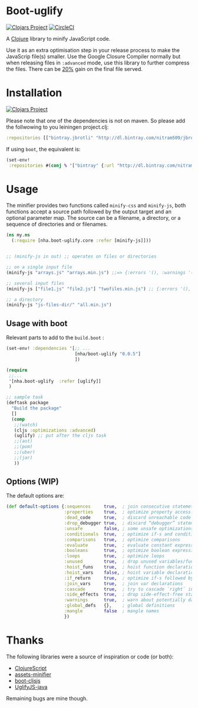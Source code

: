 # Boot-uglify

[![Clojars Project](https://img.shields.io/clojars/v/nha/boot-uglify.svg)](https://clojars.org/nha/boot-uglify)
[![CircleCI](https://circleci.com/gh/nha/boot-uglify.svg?style=shield)](https://circleci.com/gh/nha/boot-uglify.svg?style=shield)

A [Clojure](https://clojure.org/) library to minify JavaScript code.

Use it as an extra optimisation step in your release process to make the JavaScrip file(s) smaller.
Use the Google Closure Compiler normally but when releasing files in `:advanced` mode, use this library to further compress the files. There can be [20%](https://blog.jeaye.com/2016/02/16/clojurescript/) gain on the final file served.


# Installation

[![Clojars Project](http://clojars.org/nha/boot-uglify/latest-version.svg)](http://clojars.org/nha/boot-uglify)

Please note that one of the dependencies is not on maven. So please add the follwowing to you leiningen project.clj:

```clojure
:repositories [["bintray.jbrotli" "http://dl.bintray.com/nitram509/jbrotli"]]
```

If using `boot`, the equivalent is:

```clojure
(set-env!
 :repositories #(conj % '["bintray" {:url "http://dl.bintray.com/nitram509/jbrotli"}]))
```


# Usage

The minifier provides two functions called `minify-css` and `minify-js`, both functions accept a source path followed by the output target and an optional parameter map. The source can be a filename, a directory, or a sequence of directories and or filenames.


```clojure
(ns my.ns
  (:require [nha.boot-uglify.core :refer [minify-js]]))


;; (minify-js in out) ;; operates on files or directories

;; on a single input file
(minify-js "arrays.js" "arrays.min.js") ;;=> {:errors '(), :warnings '(), :sources '("arrays.js"), :target "arrays.min.js", :original-size 153, :compressed-size 47, :original-gzipped-size 109, :gzipped-size 55}

;; several input files
(minify-js ["file1.js" "file2.js"] "twofiles.min.js") ;; {:errors '(), :warnings '(), :sources '("arrays.js" "blocks.js"), :target "twofiles.min.js", :original-size 336, :compressed-size 121, :original-gzipped-size 197, :gzipped-size 114}

;; a directory
(minify-js "js-files-dir/" "all.min.js")


```

## Usage with boot


Relevant parts to add to the `build.boot` :


```clojure
(set-env! :dependencies '[;; ...
                          [nha/boot-uglify "0.0.5"]
                          ])

(require
 ;;...
 '[nha.boot-uglify  :refer [uglify]]
 )

;; sample task
(deftask package
  "Build the package"
  []
  (comp
   ;;(watch)
   (cljs :optimizations :advanced)
   (uglify) ;; put after the cljs task
   ;;(aot)
   ;;(pom)
   ;;(uber)
   ;;(jar)
   ))

```


## Options (WIP)

The default options are:

```clojure
(def default-options {:sequences     true,  ; join consecutive statemets with the “comma operator”
                      :properties    true,  ; optimize property access: a["foo"] → a.foo
                      :dead_code     true,  ; discard unreachable code
                      :drop_debugger true,  ; discard “debugger” statements
                      :unsafe        false, ; some unsafe optimizations
                      :conditionals  true,  ; optimize if-s and conditional expressions
                      :comparisons   true,  ; optimize comparisons
                      :evaluate      true,  ; evaluate constant expressions
                      :booleans      true,  ; optimize boolean expressions
                      :loops         true,  ; optimize loops
                      :unused        true,  ; drop unused variables/functions
                      :hoist_funs    true,  ; hoist function declarations
                      :hoist_vars    false, ; hoist variable declarations
                      :if_return     true,  ; optimize if-s followed by return/continue
                      :join_vars     true,  ; join var declarations
                      :cascade       true,  ; try to cascade `right` into `left` in sequences
                      :side_effects  true,  ; drop side-effect-free statements
                      :warnings      true,  ; warn about potentially dangerous optimizations/code
                      :global_defs   {},    ; global definitions
                      :mangle        false  ; mangle names
                      })
```

# Thanks

The following libraries were a source of inspiration or code (or both):
- [ClojureScript](https://github.com/clojure/clojurescript)
- [assets-minifier](https://github.com/yogthos/asset-minifier)
- [boot-cljsjs](https://github.com/adzerk-oss/boot-cljs)
- [UglifyJS-java](https://github.com/yuanyan/UglifyJS-java)

Remaining bugs are mine though.
